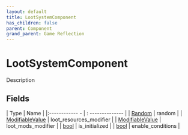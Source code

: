 ```yaml
---
layout: default
title: LootSystemComponent
has_children: false
parent: Component
grand_parent: Game Reflection
---
```

# LootSystemComponent
Description 

## Fields
| Type | Name |
|:------------ - | : -------------- |
| [Random](game-reflection/components/random.md) | random |
| [ModifiableValue](game-reflection/classes/modifiable_value.md) | loot_resources_modifier |
| [ModifiableValue](game-reflection/classes/modifiable_value.md) | loot_mods_modifier |
| [bool](game-reflection/components/bool.md) | is_initialized |
| [bool](game-reflection/components/bool.md) | enable_conditions |
